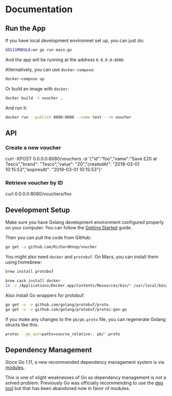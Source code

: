 # Documentation

## Run the App

If you have local development environmet set up, you can just do:

```sh
GO111MODULE=on go run main.go
```

And the app will be running at the address `0.0.0.0:8080`.

Alternatively, you can use `docker-compose`:

```sh
docker-compose up
```

Or build an image with `docker`:

```sh
docker build -t voucher .
```

And run it:

```sh
docker run --publish 8080:8080 --name test --rm voucher

```

## API

### Create a new voucher

curl -XPOST 0.0.0.0:8080/vouchers -d '{"id":"foo","name":"Save £20 at Tesco","brand": "Tesco","value": "20","createdAt": "2018-03-01 10:15:53","expiresAt": "2019-03-01 10:15:53"}'

### Retrieve voucher by ID

curl 0.0.0.0:8080/vouchers/foo

## Development Setup

Make sure you have Golang development environment configured properly on your computer. You can follow the [Getting Started](https://golang.org/doc/install) guide.

Then you can pull the code from GitHub:

```sh
go get -u github.com/RichardKnop/voucher
```

You might also need `docker` and `protobuf`. On Macs, you can install them using homebrew:

```sh
brew install protobuf

brew cask install docker
ln -s /Applications/Docker.app/Contents/Resources/bin/* /usr/local/bin/
```

Also install Go wrappers for protobuf:

```sh
go get -u -v github.com/golang/protobuf/proto
go get -u -v github.com/golang/protobuf/protoc-gen-go
```

If you make any changes to the `pb/pb.proto` file, you can regenerate Golang structs like this:

```sh
protoc --go_out=paths=source_relative:. pb/*.proto
```

## Dependency Management

Since Go 1.11, a new recommended dependency management system is via [modules](https://github.com/golang/go/wiki/Modules).

This is one of slight weaknesses of Go as dependency management is not a solved problem. Previously Go was officially recommending to use the [dep tool](https://github.com/golang/dep) but that has been abandoned now in favor of modules.
